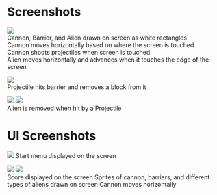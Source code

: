 # Screenshots
![](https://github.com/ecs160ss12019/Wethebest/blob/master/Sprint1/Screenshots/screenshot2.png)  
Cannon, Barrier, and Alien drawn on screen as white rectangles  
Cannon moves horizontally based on where the screen is touched  
Cannon shoots projectiles when screen is touched  
Alien moves horizontally and advances when it touches the edge of the screen  

![](https://github.com/ecs160ss12019/Wethebest/blob/master/Sprint1/Screenshots/screenshot3.png)  
Projectile hits barrier and removes a block from it  

![](https://github.com/ecs160ss12019/Wethebest/blob/master/Sprint1/Screenshots/screenshot4.png)
![](https://github.com/ecs160ss12019/Wethebest/blob/master/Sprint1/Screenshots/screenshot5.png)  
Alien is removed when hit by a Projectile  

# UI Screenshots
![](https://github.com/ecs160ss12019/Wethebest/blob/master/Sprint1/Screenshots/UIScreenshot1.png)    Start menu displayed on the screen

![](https://github.com/ecs160ss12019/Wethebest/blob/master/Sprint1/Screenshots/UIScreenshot2.png) 
![](https://github.com/ecs160ss12019/Wethebest/blob/master/Sprint1/Screenshots/UIScreenshot3.png)  
Score displayed on the screen
Sprites of cannon, barriers, and different types of aliens drawn on screen
Cannon moves horizontally


